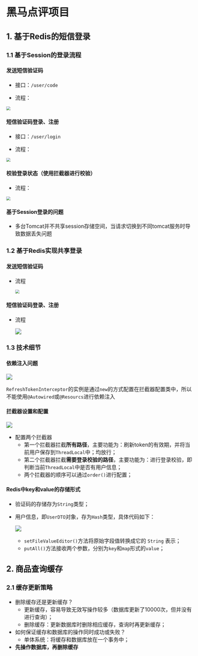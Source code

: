 # 黑马点评项目

## 1. 基于Redis的短信登录

### 1.1 基于Session的登录流程

#### 发送短信验证码

- 接口：`/user/code`

- 流程：

<img src="./assets/Snipaste_2024-01-10_19-11-32.jpg" style="zoom: 67%;" />

#### 短信验证码登录、注册

- 接口：`/user/login`

- 流程：

<img src="./assets/Snipaste_2024-01-10_19-13-48.jpg" style="zoom:67%;" />

#### 校验登录状态（使用拦截器进行校验）

- 流程：

<img src="./assets/Snipaste_2024-01-10_19-14-53.jpg" style="zoom:67%;" />

#### 基于Session登录的问题

- 多台Tomcat并不共享session存储空间，当请求切换到不同tomcat服务时导致数据丢失问题

### 1.2 基于Redis实现共享登录

#### 发送短信验证码

- 流程

  <img src="./assets/Snipaste_2024-01-10_19-19-18.jpg" style="zoom:67%;" />

#### 短信验证码登录、注册

- 流程

  ![](./assets/Snipaste_2024-01-10_19-20-56.jpg)

### 1.3 技术细节

#### 依赖注入问题

![](./assets/Snipaste_2024-01-10_19-23-49.jpg)

`RefreshTokenInterceptor`的实例是通过`new`的方式配置在拦截器配置类中，所以不能使用`@Autowired`或`@Resourcs`进行依赖注入

#### 拦截器设置和配置

![](./assets/Snipaste_2024-01-10_19-25-59.jpg)

- 配置两个拦截器
  - 第一个拦截器拦截**所有路径**，主要功能为：刷新token的有效期，并将当前用户保存到`ThreadLocal`中；均放行；
  - 第二个拦截器拦截**需要登录校验的路径**，主要功能为：进行登录校验，即判断当前`ThreadLocal`中是否有用户信息；
  - 两个拦截器的顺序可以通过`order()`进行配置；

#### Redis中key和value的存储形式

- 验证码的存储存为`String`类型；

- 用户信息，即`UserDTO`对象，存为`Hash`类型，具体代码如下：

  ![](./assets/Snipaste_2024-01-10_19-33-35.jpg)

  - `setFileValueEditor()`方法将原始字段值转换成它的 `String` 表示；
  - `putAll()`方法接收两个参数，分别为`key`和`map`形式的`value`；

## 2. 商品查询缓存

### 2.1 缓存更新策略

- 删除缓存还是更新缓存？
  - 更新缓存，容易导致无效写操作较多（数据库更新了10000次，但并没有进行查询）；
  - 删除缓存：更新数据库时删除相应缓存，查询时再更新缓存；
- 如何保证缓存和数据库的操作同时成功或失败？
  - 单体系统：将缓存和数据库放在一个事务中；
- **先操作数据库，再删除缓存**